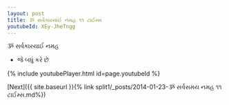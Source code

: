 ```yaml
---
layout: post
title: ૐ સર્વકારયાઈ નમહ ૧૧ ટાઈમ્સ
youtubeId: XEy-JheTngg
---
```

 
 
 ૐ સર્વકારયાઈ નમહ  
 
 -  જે બધું કરે છે 
 
  
 
  
 
 
 
 
 
 


{% include youtubePlayer.html id=page.youtubeId %}
 
[Next]({{ site.baseurl }}{% link  split1/_posts/2014-01-23-ૐ સર્વસમય નમહ ૧૧ ટાઈમ્સ.md%})
 
